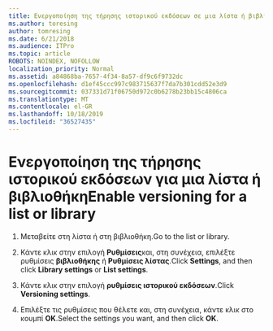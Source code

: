 ```yaml
---
title: Ενεργοποίηση της τήρησης ιστορικού εκδόσεων σε μια λίστα ή βιβλιοθήκη
ms.author: toresing
author: tomresing
ms.date: 6/21/2018
ms.audience: ITPro
ms.topic: article
ROBOTS: NOINDEX, NOFOLLOW
localization_priority: Normal
ms.assetid: a84868ba-7657-4f34-8a57-df9c6f9732dc
ms.openlocfilehash: d1ef45ccc997c983715637f7da7b301cdd52e3d9
ms.sourcegitcommit: 037331d71f06750d972c0b6278b23bb15c4806ca
ms.translationtype: MT
ms.contentlocale: el-GR
ms.lasthandoff: 10/18/2019
ms.locfileid: "36527435"
---
```

# <a name="enable-versioning-for-a-list-or-library"></a><span data-ttu-id="f7c0d-102">Ενεργοποίηση της τήρησης ιστορικού εκδόσεων για μια λίστα ή βιβλιοθήκη</span><span class="sxs-lookup"><span data-stu-id="f7c0d-102">Enable versioning for a list or library</span></span>

1. <span data-ttu-id="f7c0d-103">Μεταβείτε στη λίστα ή στη βιβλιοθήκη.</span><span class="sxs-lookup"><span data-stu-id="f7c0d-103">Go to the list or library.</span></span>
    
2. <span data-ttu-id="f7c0d-104">Κάντε κλικ στην επιλογή **Ρυθμίσεις**και, στη συνέχεια, επιλέξτε ρυθμίσεις **βιβλιοθήκης** ή **Ρυθμίσεις λίστας**.</span><span class="sxs-lookup"><span data-stu-id="f7c0d-104">Click **Settings**, and then click **Library settings** or **List settings**.</span></span>
    
3. <span data-ttu-id="f7c0d-105">Κάντε κλικ στην επιλογή **ρυθμίσεις ιστορικού εκδόσεων**.</span><span class="sxs-lookup"><span data-stu-id="f7c0d-105">Click **Versioning settings**.</span></span>
    
4. <span data-ttu-id="f7c0d-106">Επιλέξτε τις ρυθμίσεις που θέλετε και, στη συνέχεια, κάντε κλικ στο κουμπί **OK**.</span><span class="sxs-lookup"><span data-stu-id="f7c0d-106">Select the settings you want, and then click **OK**.</span></span>
    

